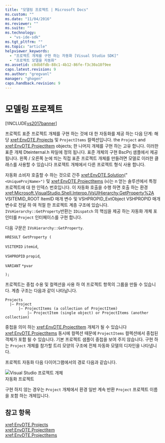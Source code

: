 ```yaml
---
title: "모델링 프로젝트 | Microsoft Docs"
ms.custom: ""
ms.date: "11/04/2016"
ms.reviewer: ""
ms.suite: ""
ms.technology: 
  - "vs-ide-sdk"
ms.tgt_pltfrm: ""
ms.topic: "article"
helpviewer_keywords: 
  - "프로젝트 개체를 구현 하는 자동화 [Visual Studio SDK]"
  - "프로젝트 모델을 자동화"
ms.assetid: c8db8fdb-88c1-4b12-86fe-f3c30a18f9ee
caps.latest.revision: 9
ms.author: "gregvanl"
manager: "ghogen"
caps.handback.revision: 9
---
```

# 모델링 프로젝트
[!INCLUDE[vs2017banner](../../code-quality/includes/vs2017banner.md)]

프로젝트 표준 프로젝트 개체를 구현 하는 것에 대 한 자동화를 제공 하는 다음 단계: 해당 <xref:EnvDTE.Projects> 및 `ProjectItems` 컬렉션입니다. the `Project` and <xref:EnvDTE.ProjectItem> objects; 한 나머지 개체를 구현 하는 고유 합니다.  이러한 표준 개체 Dteinternal.h 파일에 정의 됩니다.  표준 개체의 구현 BscPrj 샘플에서 제공 됩니다.  왼쪽 \/ 오른쪽 눈에 띄는 직접 표준 프로젝트 개체를 만들려면 모델로 이러한 클래스를 사용할 수 있습니다 프로젝트 개체에서 다른 프로젝트 형식 사용 합니다.  
  
 자동화 소비자 호출할 수 하는 것으로 간주 <xref:EnvDTE.Solution>\("`<UniqueProjName>")` 및 <xref:EnvDTE.ProjectItems> \(`n`\)는 n 얻는 솔루션에서 특정 프로젝트에 대 한 인덱스 번호입니다.  이 자동화 호출을 수행 하면 호출 하는 환경 <xref:Microsoft.VisualStudio.Shell.Interop.IVsUIHierarchy.GetProperty%2A> VSITEMID\_ROOT ItemID 매개 변수 및 VSHPROPID\_ExtObject VSHPROPID 매개 변수로 전달 하 여 적절 한 프로젝트 계층 구조에 있습니다.  `IVsHierarchy::GetProperty`반환는 `IDispatch` 의 핵심을 제공 하는 자동화 개체 포인터를 `Project` 인터페이스를 구현 합니다.  
  
 다음 구문은 `IVsHierarchy::GetProperty`.  
  
 `HRESULT GetProperty (`  
  
 `VSITEMID` `itemid`,  
  
 `VSHPROPID` `propid`,  
  
 `VARIANT` `*pvar`  
  
 `);`  
  
 프로젝트는 중첩 수용 및 컬렉션을 사용 하 여 프로젝트 항목의 그룹을 만들 수 있습니다.  계층 구조는 다음과 같이 나타납니다.  
  
```  
Projects  
  |– Project  
      |– ProjectItems (a collection of ProjectItem)  
          |– ProjectItem (single object) or ProjectItems (another collection)  
```  
  
 중첩을 의미 하는 <xref:EnvDTE.ProjectItem> 개체가 될 수 있습니다 <xref:EnvDTE.ProjectItems> 동시에 컬렉션 때문에 `ProjectItems` 컬렉션에서 중첩된 객체가 포함 될 수 있습니다.  기본 프로젝트 샘플이 중첩을 보여 주지 않습니다.  구현 하는 `Project` 개체를 참가할 트리 모양의 구조에 전체 자동화 모델의 디자인을 나타냅니다.  
  
 프로젝트 자동화 다음 다이어그램에서의 경로 다음과 같습니다.  
  
 ![Visual Studio 프로젝트 개체](../../extensibility/internals/media/projectobjects.png "ProjectObjects")  
자동화 프로젝트  
  
 구현 하지 않는 경우는 `Project` 개체에서 환경 일반 계속 반환 `Project` 프로젝트 이름을 포함 하는 개체입니다.  
  
## 참고 항목  
 <xref:EnvDTE.Projects>   
 <xref:EnvDTE.ProjectItem>   
 <xref:EnvDTE.ProjectItems>